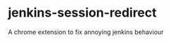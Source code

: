 jenkins-session-redirect
========================

A chrome extension to fix annoying jenkins behaviour
